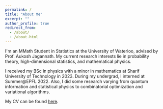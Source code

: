 ```yaml
---
permalink: /
title: "About Me"
excerpt: ""
author_profile: true
redirect_from: 
  - /about/
  - /about.html
---
```

I'm an MMath Student in Statistics at the University of Waterloo, advised by Prof. Aukosh Jagannath. My current research interests lie in probability theory, high-dimensional statistics, and mathematical physics. 

I received my BSc in physics with a minor in mathematics at Sharif University of Technology in 2023. During my undergrad, I interned at Summer@EPFL 2022. Also, I did some research varying from quantum information and statistical physics to combinatorial optimization and variational algorithms.

My CV can be found [here](/cv).
